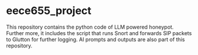 # eece655_project
This repository contains the python code of LLM powered honeypot.
Further more, it includes the script that runs Snort and forwards SIP packets to Glutton for further logging.
AI prompts and outputs are also part of this repository.
